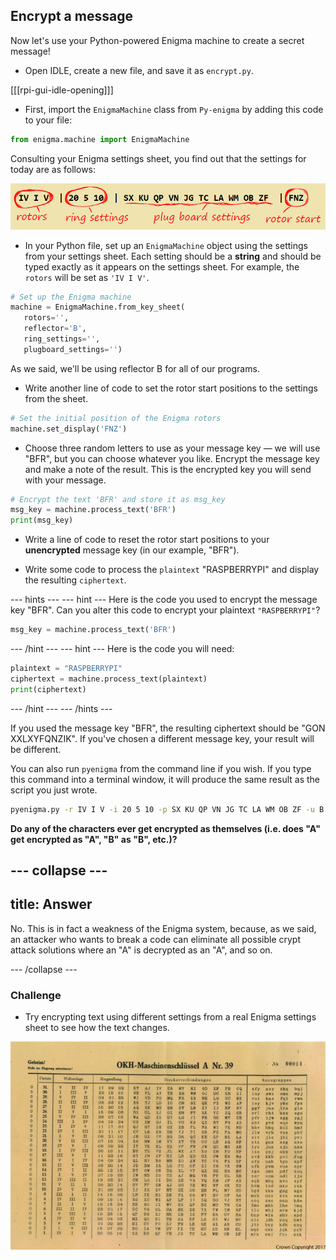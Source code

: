 ## Encrypt a message

Now let's use your Python-powered Enigma machine to create a secret message!

+ Open IDLE, create a new file, and save it as `encrypt.py`.

[[[rpi-gui-idle-opening]]]

+ First, import the `EnigmaMachine` class from `Py-enigma` by adding this code to your file:

```python
from enigma.machine import EnigmaMachine
```
Consulting your Enigma settings sheet, you find out that the settings for today are as follows:

![Encrypt settings](images/encrypt-settings.png)

+ In your Python file, set up an `EnigmaMachine` object using the settings from your settings sheet. Each setting should be a **string** and should be typed exactly as it appears on the settings sheet. For example, the `rotors` will be set as `'IV I V'`.

```python
# Set up the Enigma machine
machine = EnigmaMachine.from_key_sheet(
   rotors='',
   reflector='B',
   ring_settings='',
   plugboard_settings='')
```

As we said, we'll be using reflector B for all of our programs.

+ Write another line of code to set the rotor start positions to the settings from the sheet.

```python
# Set the initial position of the Enigma rotors
machine.set_display('FNZ')
```

+ Choose three random letters to use as your message key — we will use "BFR", but you can choose whatever you like. Encrypt the message key and make a note of the result. This is the encrypted key you will send with your message.

```python
# Encrypt the text 'BFR' and store it as msg_key
msg_key = machine.process_text('BFR')
print(msg_key)
```

+ Write a line of code to reset the rotor start positions to your **unencrypted** message key (in our example, "BFR").

+ Write some code to process the `plaintext` "RASPBERRYPI" and display the resulting `ciphertext`.

--- hints ---
--- hint ---
Here is the code you used to encrypt the message key "BFR". Can you alter this code to encrypt your plaintext `"RASPBERRYPI"`?

```python
msg_key = machine.process_text('BFR')
```
--- /hint ---
--- hint ---
Here is the code you will need:

```python
plaintext = "RASPBERRYPI"
ciphertext = machine.process_text(plaintext)
print(ciphertext)

```
--- /hint ---
--- /hints ---

If you used the message key "BFR", the resulting ciphertext should be "GON XXLXYFQNZIK". If you've chosen a different message key, your result will be different.

You can also run `pyenigma` from the command line if you wish. If you type this command into a terminal window, it will produce the same result as the script you just wrote.

```bash
pyenigma.py -r IV I V -i 20 5 10 -p SX KU QP VN JG TC LA WM OB ZF -u B --start BFR --text "RASPBERRYPI"
```

**Do any of the characters ever get encrypted as themselves (i.e. does "A" get encrypted as "A", "B" as "B", etc.)?**

--- collapse ---
---
title: Answer
---
No. This is in fact a weakness of the Enigma system, because, as we said, an attacker who wants to break a code can eliminate all possible crypt attack solutions where an "A" is decrypted as an "A", and so on.

--- /collapse ---


### Challenge

+ Try encrypting text using different settings from a real Enigma settings sheet to see how the text changes.

![A captured Enigma settings sheet held by GCHQ](images/Enigma-settings-sheet.jpg)
